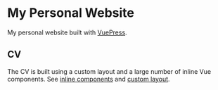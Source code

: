 # My Personal Website
My personal website built with [VuePress](https://vuepress.vuejs.org/).

## CV
The CV is built using a custom layout and a large number of inline Vue components.
See [inline components](https://vuepress.vuejs.org/guide/using-vue.html#using-components) and [custom layout](https://vuepress.vuejs.org/theme/default-theme-config.html#custom-layout-for-specific-pages).